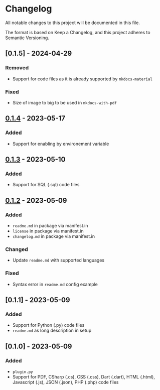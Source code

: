 # Changelog

All notable changes to this project will be documented in this file.

The format is based on Keep a Changelog, and this project adheres to Semantic Versioning.

## [0.1.5] - 2024-04-29

### Removed

- Support for code files as it is already supported by `mkdocs-material`

### Fixed

- Size of image to big to be used in `mkdocs-with-pdf`

## [0.1.4] - 2023-05-17

### Added

- Support for enabling by environement variable

## [0.1.3] - 2023-05-10

### Added

- Support for SQL (.sql) code files

## [0.1.2] - 2023-05-09

### Added

- `readme.md` in package via manifest.in
- `license` in package via manifest.in
- `changelog.md` in package via manifest.in

### Changed

 - Update `readme.md` with supported languages

### Fixed

 - Syntax error in `readme.md` config example

## [0.1.1] - 2023-05-09

### Added

- Support for Python (.py) code files
- `readme.md` as long description in setup

## [0.1.0] - 2023-05-09

### Added

- `plugin.py`
- Support for PDF, CSharp (.cs), CSS (.css), Dart (.dart), HTML (.html), Javascript (.js), JSON (.json), PHP (.php) code files

[0.1.2]: https://gitlab.com/cfpt-mkdocs-plugins/mkdocs-annexes-integrations/-/releases/v0.1.2
[0.1.3]: https://gitlab.com/cfpt-mkdocs-plugins/mkdocs-annexes-integrations/-/releases/v0.1.3
[0.1.4]: https://gitlab.com/cfpt-mkdocs-plugins/mkdocs-annexes-integrations/-/releases/v0.1.4